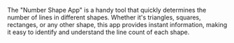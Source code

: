 The "Number Shape App" is a handy tool that quickly determines the number of lines in different shapes. Whether it's triangles, squares, rectanges, or any other shape, this app provides instant information, making it easy to identify and understand the line count of each shape.
